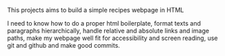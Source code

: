 This projects aims to build a simple recipes webpage in HTML

I need to know how to do a proper html boilerplate, format texts and paragraphs hierarchically, handle relative and absolute links and image paths, make my webpage well fit for accessibility and screen reading, use git and github and make good commits.   
